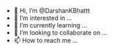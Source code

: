 - 👋 Hi, I’m @DarshanKBhattt
- 👀 I’m interested in ...
- 🌱 I’m currently learning ...
- 💞️ I’m looking to collaborate on ...
- 📫 How to reach me ...

<!---
DarshanKBhattt/DarshanKBhattt is a ✨ special ✨ repository because its `README.md` (this file) appears on your GitHub profile.
You can click the Preview link to take a look at your changes.
--->
